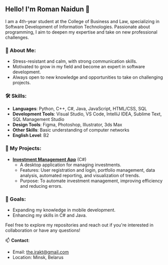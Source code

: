 ## Hello! I'm Roman Naidun 👋

I am a 4th-year student at the College of Business and Law, specializing in Software Development of Information Technologies.
Passionate about programming, I aim to deepen my expertise and take on new professional challenges.

### 🌟 About Me:
- Stress-resistant and calm, with strong communication skills.
- Motivated to grow in my field and become an expert in software development.
- Always open to new knowledge and opportunities to take on challenging projects.

### 🛠 Skills:
- **Languages**: Python, C++, C#, Java, JavaScript, HTML/CSS, SQL
- **Development Tools**: Visual Studio, VS Code, IntelliJ IDEA, Sublime Text, SQL Management Studio
- **Design Tools**: Figma, Photoshop, Illustrator, 3ds Max
- **Other Skills**: Basic understanding of computer networks
- **English Level**: B2

### 💼 My Projects:
- **[Investment Management App](https://github.com/Istnorth/North-Investments)** (C#)
   - A desktop application for managing investments.
   - Features: User registration and login, portfolio management, data analysis, automated reporting, and visualization of trends.
   - Purpose: To automate investment management, improving efficiency and reducing errors.

### 🎯 Goals:
- Expanding my knowledge in mobile development.
- Enhancing my skills in C# and Java.

Feel free to explore my repositories and reach out if you're interested in collaboration or have any questions!

📫 **Contact**:
- Email: [the.irakt@gmail.com](mailto:the.irakt@gmail.com)
- Location: Minsk, Belarus
